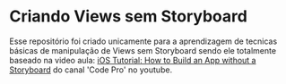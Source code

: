 # Criando Views sem Storyboard

Esse repositório foi criado unicamente para a aprendizagem de tecnicas básicas de manipulação de Views sem Storyboard sendo ele totalmente baseado na video aula: [iOS Tutorial: How to Build an App without a Storyboard](https://www.youtube.com/watch?v=r696qMJidWI) do canal 'Code Pro' no youtube. 




